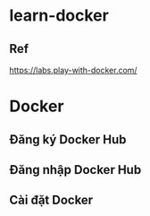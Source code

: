 # learn-docker

## Ref

https://labs.play-with-docker.com/

# Docker

## Đăng ký Docker Hub

## Đăng nhập Docker Hub

## Cài đặt Docker

